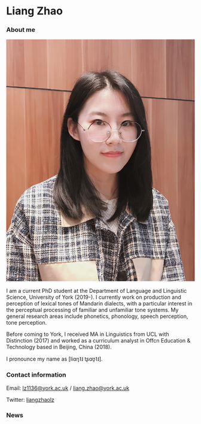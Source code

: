 # Liang Zhao

### About me

![Image](WechatIMG1.jpeg)

I am a current PhD student at the Department of Language and Linguistic Science, University of York (2019-). I currently work on production and perception of lexical tones of Mandarin dialects, with a particular interest in the perceptual processing of familiar and unfamiliar tone systems.  My general research areas include phonetics, phonology, speech perception, tone perception.  

Before coming to York, I received MA in Linguistics from UCL with Distinction (2017) and worked as a curriculum analyst in Offcn Education & Technology based in Beijing, China (2018).

I pronounce my name as  [liɑŋ˥˩  tʂɑʊ̯˥˩].

### Contact information

Email: lz1136@york.ac.uk / liang.zhao@york.ac.uk

Twitter: [liangzhaolz](https://twitter.com/liangzhaolz)

### News


